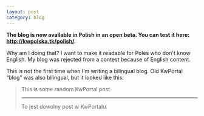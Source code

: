```yaml
---
layout: post
category: blog
---
```

**The blog is now available in Polish in an open beta. You can test it here: <http://kwpolska.tk/polish/>.**

Why am I doing that? I want to make it readable for Poles who don't know English. My blog was rejected from a contest because of English content.

This is not the first time when I’m writing a bilingual blog. Old KwPortal “blog” was also bilingual, but it looked like this:

> This is some random KwPortal post.
> <hr>
> To jest dowolny post w KwPortalu.
